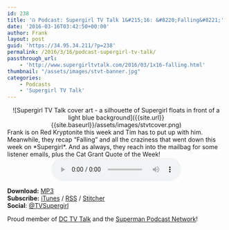```yaml
---
id: 238
title: '☊ Podcast: Supergirl TV Talk 1&#215;16: &#8220;Falling&#8221;'
date: '2016-03-16T03:42:50+00:00'
author: Frank
layout: post
guid: 'https://34.95.34.211/?p=238'
permalink: /2016/3/16/podcast-supergirl-tv-talk/
passthrough_url:
    - 'http://www.supergirltvtalk.com/2016/03/1x16-falling.html'
thumbnail: "/assets/images/stvt-banner.jpg"
categories:
    - Podcasts
    - 'Supergirl TV Talk'
---
```


<div markdown="1" style="text-align: center;">
![Supergirl TV Talk cover art - a silhouette of Supergirl floats in front of a light blue background]({{site.url}}{{site.baseurl}}/assets/images/stvtcover.png)
</div>Frank is on Red Kryptonite this week and Tim has to put up with him. Meanwhile, they recap “Falling” and all the craziness that went down this week on *Supergirl*. And as always, they reach into the mailbag for some listener emails, plus the Cat Grant Quote of the Week!

<div markdown="1" style="text-align: center;">
<audio controls="controls"><source src="http://www.podtrac.com/pts/redirect.mp3/archive.org/download/STVT1x16/STVT1x16.mp3" type="audio/mpeg"></source><embed height="80px" width="80px"></embed> Your browser does not support this audio</audio>  
</div>  
  
  
**Download:** [MP3](http://www.podtrac.com/pts/redirect.mp3/archive.org/download/STVT1x16/STVT1x16.mp3)  
**Subscribe:** [iTunes](https://itunes.apple.com/us/podcast/supergirl-tv-talk/id961461785) / [RSS](http://feeds.feedburner.com/supergirltvtalk) / [Stitcher](http://www.stitcher.com/podcast/beer-with-geeks/supergirl-tv-talk?refid=stpr)  
**Social**: [@TVSupergirl](https://twitter.com/TVSupergirl)

Proud member of [DC TV Talk](http://dctvtalk.com/) and the [Superman Podcast Network](http://www.supermanpodcastnetwork.com/)!